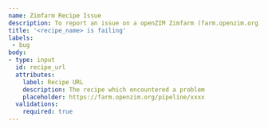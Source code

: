 ```yaml
---
name: Zimfarm Recipe Issue
description: To report an issue on a openZIM Zimfarm (farm.openzim.org) recipe
title: '<recipe_name> is failing'
labels: 
 - bug
body:
- type: input
  id: recipe_url
  attributes:
    label: Recipe URL
    description: The recipe which encountered a problem
    placeholder: https://farm.openzim.org/pipeline/xxxx
  validations:
    required: true
---
```

